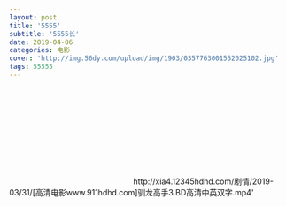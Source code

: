 ```yaml
---
layout: post
title: '5555'
subtitle: '5555长'
date: 2019-04-06
categories: 电影
cover: 'http://img.56dy.com/upload/img/1903/0357763001552025102.jpg'
tags: 55555
---
```


 <object id="MediaPlayer1" width="220" height="176" align="baseline" border="0" classid="clsid:22D6F312-B0F6-11D0-94AB-0080C74C7E95"> 
<param name="AudioStream" VALUE="-1"> 
<param name="AutoSize" VALUE="0"> 
<param name="AutoStart" VALUE="0"> 
<param name="AnimationAtStart" VALUE="0"> 
<param name="AllowScan" VALUE="0"> 
<param name="AllowChangeDisplaySize" VALUE="-1"> 
<param name="AutoRewind" VALUE="0"> 
<param name="Balance" VALUE="0"> 
<param name="BaseURL" VALUE=""> 
<param name="BufferingTime" VALUE="5"> 
<param name="CaptioningID" VALUE=""> 
<param name="ClickToPlay" VALUE="0"> 
<param name="CursorType" VALUE="0"> 
<param name="CurrentPosition" VALUE="-1"> 
<param name="CurrentMarker" VALUE="0"> 
<param name="DefaultFrame" VALUE="datawindow"> 
<param name="DisplayBackColor" VALUE="0"> 
<param name="DisplayForeColor" VALUE="16777215"> 
<param name="DisplayMode" VALUE="0"> 
<param name="DisplaySize" VALUE="4"> 
<param name="Enabled" VALUE="-1"> 
<param name="EnableContextMenu" VALUE="-1"> 
<param name="EnablePositionControls" VALUE="-1"> 
<param name="EnableFullScreenControls" VALUE="0"> 
<param name="EnableTracker" VALUE="-1"> 
<param name="InvokeURLs" VALUE="-1"> 
<param name="Language" VALUE="-1"> 
<param name="Mute" VALUE="0"> 
<param name="PlayCount" VALUE="0"> 
<param name="PreviewMode" VALUE="0"> 
<param name="Rate" VALUE="1"> 
<param name="SAMILang" VALUE=""> 
<param name="SAMIStyle" VALUE=""> 
<param name="SAMIFileName" VALUE=""> 
<param name="SelectionStart" VALUE="-1"> 
<param name="SelectionEnd" VALUE="-1"> 
<param name="SendOpenStateChangeEvents" VALUE="-1"> 
<param name="SendWarningEvents" VALUE="-1"> 
<param name="SendErrorEvents" VALUE="-1"> 
<param name="SendKeyboardEvents" VALUE="0"> 
<param name="SendMouseClickEvents" VALUE="0"> 
<param name="SendMouseMoveEvents" VALUE="0"> 
<param name="SendPlayStateChangeEvents" VALUE="-1"> 
<param name="ShowCaptioning" VALUE="0"> 
<param name="ShowControls" VALUE="-1"> 
<param name="ShowAudioControls" VALUE="-1"> 
<param name="ShowDisplay" VALUE="0"> 
<param name="ShowGotoBar" VALUE="0"> 
<param name="ShowPositionControls" VALUE="0"> 
<param name="ShowStatusBar" VALUE="0"> 
<param name="ShowTracker" VALUE="-1"> 
<param name="TransparentAtStart" VALUE="0"> 
<param name="VideoBorderWidth" VALUE="0"> 
<param name="VideoBorderColor" VALUE="0"> 
<param name="VideoBorder3D" VALUE="0"> 
<param name="Volume" VALUE="0"> 
<param name="WindowlessVideo" VALUE="0"> 
<param name="fileName" VALUE="http://cdn1-46.projectplaylist.com/e1/static10/349/2150702.mp3"> 
</object>
 http://xia4.12345hdhd.com/剧情/2019-03/31/[高清电影www.911hdhd.com]驯龙高手3.BD高清中英双字.mp4'
